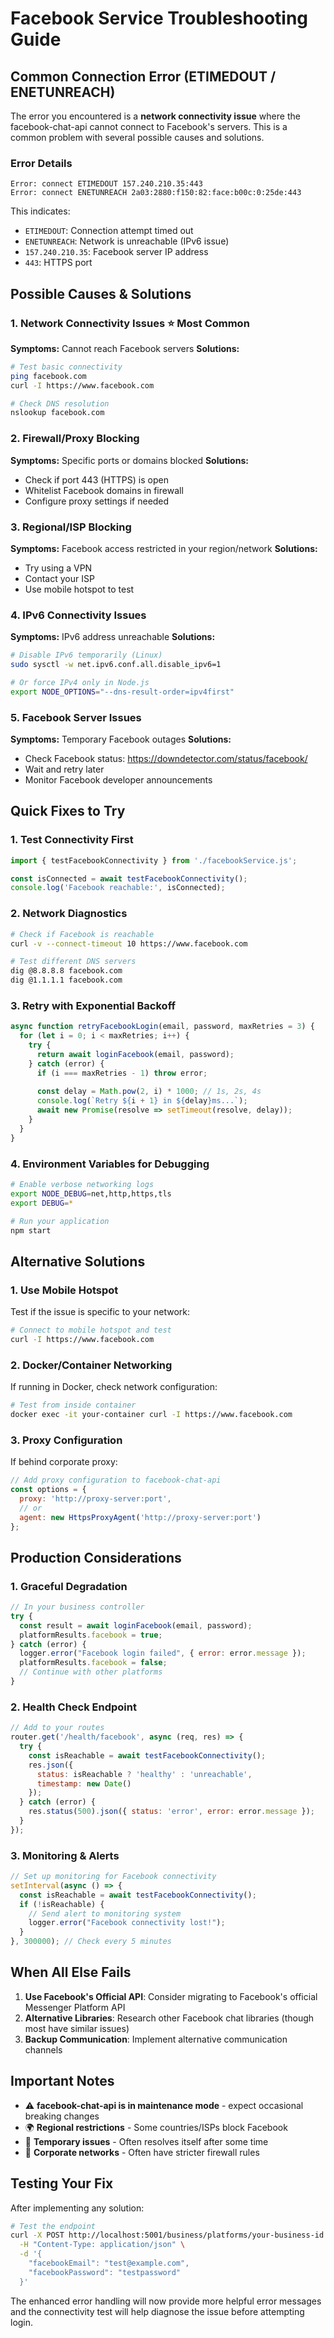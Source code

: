 # Facebook Service Troubleshooting Guide

## Common Connection Error (ETIMEDOUT / ENETUNREACH)

The error you encountered is a **network connectivity issue** where the facebook-chat-api cannot connect to Facebook's servers. This is a common problem with several possible causes and solutions.

### Error Details
```
Error: connect ETIMEDOUT 157.240.210.35:443
Error: connect ENETUNREACH 2a03:2880:f150:82:face:b00c:0:25de:443
```

This indicates:
- `ETIMEDOUT`: Connection attempt timed out
- `ENETUNREACH`: Network is unreachable (IPv6 issue)
- `157.240.210.35`: Facebook server IP address
- `443`: HTTPS port

## Possible Causes & Solutions

### 1. **Network Connectivity Issues** ⭐ Most Common
**Symptoms:** Cannot reach Facebook servers
**Solutions:**
```bash
# Test basic connectivity
ping facebook.com
curl -I https://www.facebook.com

# Check DNS resolution
nslookup facebook.com
```

### 2. **Firewall/Proxy Blocking**
**Symptoms:** Specific ports or domains blocked
**Solutions:**
- Check if port 443 (HTTPS) is open
- Whitelist Facebook domains in firewall
- Configure proxy settings if needed

### 3. **Regional/ISP Blocking** 
**Symptoms:** Facebook access restricted in your region/network
**Solutions:**
- Try using a VPN
- Contact your ISP
- Use mobile hotspot to test

### 4. **IPv6 Connectivity Issues**
**Symptoms:** IPv6 address unreachable
**Solutions:**
```bash
# Disable IPv6 temporarily (Linux)
sudo sysctl -w net.ipv6.conf.all.disable_ipv6=1

# Or force IPv4 only in Node.js
export NODE_OPTIONS="--dns-result-order=ipv4first"
```

### 5. **Facebook Server Issues**
**Symptoms:** Temporary Facebook outages
**Solutions:**
- Check Facebook status: https://downdetector.com/status/facebook/
- Wait and retry later
- Monitor Facebook developer announcements

## Quick Fixes to Try

### 1. **Test Connectivity First**
```javascript
import { testFacebookConnectivity } from './facebookService.js';

const isConnected = await testFacebookConnectivity();
console.log('Facebook reachable:', isConnected);
```

### 2. **Network Diagnostics**
```bash
# Check if Facebook is reachable
curl -v --connect-timeout 10 https://www.facebook.com

# Test different DNS servers
dig @8.8.8.8 facebook.com
dig @1.1.1.1 facebook.com
```

### 3. **Retry with Exponential Backoff**
```javascript
async function retryFacebookLogin(email, password, maxRetries = 3) {
  for (let i = 0; i < maxRetries; i++) {
    try {
      return await loginFacebook(email, password);
    } catch (error) {
      if (i === maxRetries - 1) throw error;
      
      const delay = Math.pow(2, i) * 1000; // 1s, 2s, 4s
      console.log(`Retry ${i + 1} in ${delay}ms...`);
      await new Promise(resolve => setTimeout(resolve, delay));
    }
  }
}
```

### 4. **Environment Variables for Debugging**
```bash
# Enable verbose networking logs
export NODE_DEBUG=net,http,https,tls
export DEBUG=*

# Run your application
npm start
```

## Alternative Solutions

### 1. **Use Mobile Hotspot**
Test if the issue is specific to your network:
```bash
# Connect to mobile hotspot and test
curl -I https://www.facebook.com
```

### 2. **Docker/Container Networking**
If running in Docker, check network configuration:
```bash
# Test from inside container
docker exec -it your-container curl -I https://www.facebook.com
```

### 3. **Proxy Configuration**
If behind corporate proxy:
```javascript
// Add proxy configuration to facebook-chat-api
const options = {
  proxy: 'http://proxy-server:port',
  // or
  agent: new HttpsProxyAgent('http://proxy-server:port')
};
```

## Production Considerations

### 1. **Graceful Degradation**
```javascript
// In your business controller
try {
  const result = await loginFacebook(email, password);
  platformResults.facebook = true;
} catch (error) {
  logger.error("Facebook login failed", { error: error.message });
  platformResults.facebook = false;
  // Continue with other platforms
}
```

### 2. **Health Check Endpoint**
```javascript
// Add to your routes
router.get('/health/facebook', async (req, res) => {
  try {
    const isReachable = await testFacebookConnectivity();
    res.json({ 
      status: isReachable ? 'healthy' : 'unreachable',
      timestamp: new Date()
    });
  } catch (error) {
    res.status(500).json({ status: 'error', error: error.message });
  }
});
```

### 3. **Monitoring & Alerts**
```javascript
// Set up monitoring for Facebook connectivity
setInterval(async () => {
  const isReachable = await testFacebookConnectivity();
  if (!isReachable) {
    // Send alert to monitoring system
    logger.error("Facebook connectivity lost!");
  }
}, 300000); // Check every 5 minutes
```

## When All Else Fails

1. **Use Facebook's Official API**: Consider migrating to Facebook's official Messenger Platform API
2. **Alternative Libraries**: Research other Facebook chat libraries (though most have similar issues)
3. **Backup Communication**: Implement alternative communication channels

## Important Notes

- ⚠️ **facebook-chat-api is in maintenance mode** - expect occasional breaking changes
- 🌍 **Regional restrictions** - Some countries/ISPs block Facebook
- 🔄 **Temporary issues** - Often resolves itself after some time
- 🏢 **Corporate networks** - Often have stricter firewall rules

## Testing Your Fix

After implementing any solution:

```bash
# Test the endpoint
curl -X POST http://localhost:5001/business/platforms/your-business-id \
  -H "Content-Type: application/json" \
  -d '{
    "facebookEmail": "test@example.com",
    "facebookPassword": "testpassword"
  }'
```

The enhanced error handling will now provide more helpful error messages and the connectivity test will help diagnose the issue before attempting login.
